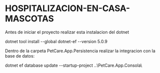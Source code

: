 # HOSPITALIZACION-EN-CASA-MASCOTAS

Antes de iniciar el proyecto realizar esta instalacion del dotnet 

dotnet tool install --global dotnet-ef --version 5.0.9

Dentro de la carpeta PetCare.App.Persistencia realizar la integracion con la base de datos:

dotnet ef database update --startup-project ..\PetCare.App.Consola\
